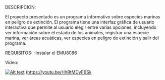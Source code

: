 DESCRIPCION:

El proyecto presentado es un programa informativo sobre especies marinas en peligro de extinción. El programa tiene una interfaz gráfica de usuario interactiva que permite al usuario elegir entre varias opciones, incluyendo ver información sobre el estado de los animales, registrar una especie marina, ver áreas acuáticas, ver especies en peligro de extinción y salir del programa.

REQUISITOS:
-Instalar el EMU8086 

Video:


[![Alt text](https://img.youtube.com/vi/HhRtMDyF6Sk/0.jpg)](https://youtu.be/HhRtMDyF6Sk)
(https://youtu.be/HhRtMDyF6Sk

